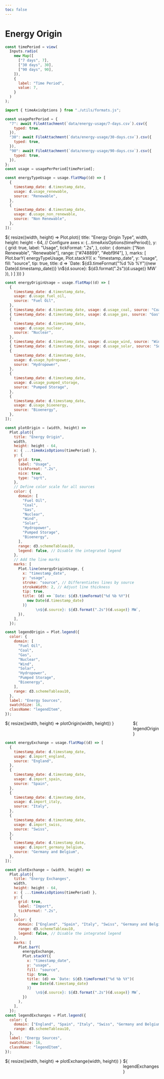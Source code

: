 ```yaml
---
toc: false
---
```


# Energy Origin

```js
const timePeriod = view(
  Inputs.radio(
    new Map([
      ["7 days", 7],
      ["30 days", 30],
      ["90 days", 90],
    ]),
    {
      label: "Time Period",
      value: 7,
    }
  )
);
```

```js
import { timeAxisOptions } from "./utils/formats.js";

const usagePerPeriod = {
  "7": await FileAttachment(`data/energy-usage/7-days.csv`).csv({
    typed: true,
  }),
  "30": await FileAttachment(`data/energy-usage/30-days.csv`).csv({
    typed: true,
  }),
  "90": await FileAttachment(`data/energy-usage/90-days.csv`).csv({
    typed: true,
  }),
};
const usage = usagePerPeriod[timePeriod];

const energyTypeUsage = usage.flatMap((d) => [
  {
    timestamp_date: d.timestamp_date,
    usage: d.usage_renewable,
    source: "Renewable",
  },
  {
    timestamp_date: d.timestamp_date,
    usage: d.usage_non_renewable,
    source: "Non Renewable",
  },
]);
```

<div class="grid grid-cols-1" style="grid-auto-rows: 504px;">
  <div class="card">
    ${
      resize((width, height) => Plot.plot({
        title: "Energy Origin Type",
        width,
        height: height - 64,
        // Configure axes
        x: {...timeAxisOptions(timePeriod)},
        y: {
          grid: true,
          label: "Usage",
          tickFormat: ".2s",
        },
        color: {
          domain: ["Non Renewable", "Renewable"],
          range: ["#748899", "#ebf9f4"],
        },
        marks: [
          Plot.barY(
            energyTypeUsage,
            Plot.stackY({
              x: "timestamp_date",
              y: "usage",
              fill: "source",
              tip: true,
              title: d => `Date: ${d3.timeFormat("%d %b %Y")(new Date(d.timestamp_date))}
              \n${d.source}: ${d3.format(".2s")(d.usage)} MW`
            }),
          )
        ]
      }))
    }
  </div>
</div>

```js
const energyOriginUsage = usage.flatMap((d) => [
  {
    timestamp_date: d.timestamp_date,
    usage: d.usage_fuel_oil,
    source: "Fuel Oil",
  },
  { timestamp_date: d.timestamp_date, usage: d.usage_coal, source: "Coal" },
  { timestamp_date: d.timestamp_date, usage: d.usage_gas, source: "Gas" },
  {
    timestamp_date: d.timestamp_date,
    usage: d.usage_nuclear,
    source: "Nuclear",
  },
  { timestamp_date: d.timestamp_date, usage: d.usage_wind, source: "Wind" },
  { timestamp_date: d.timestamp_date, usage: d.usage_solar, source: "Solar" },
  {
    timestamp_date: d.timestamp_date,
    usage: d.usage_hydropower,
    source: "Hydropower",
  },
  {
    timestamp_date: d.timestamp_date,
    usage: d.usage_pumped_storage,
    source: "Pumped Storage",
  },
  {
    timestamp_date: d.timestamp_date,
    usage: d.usage_bioenergy,
    source: "Bioenergy",
  },
]);

const plotOrigin = (width, height) =>
  Plot.plot({
    title: "Energy Origin",
    width,
    height: height - 64,
    x: { ...timeAxisOptions(timePeriod) },
    y: {
      grid: true,
      label: "Usage",
      tickFormat: ".2s",
      nice: true,
      type: "sqrt",
    },
    // Define color scale for all sources
    color: {
      domain: [
        "Fuel Oil",
        "Coal",
        "Gas",
        "Nuclear",
        "Wind",
        "Solar",
        "Hydropower",
        "Pumped Storage",
        "Bioenergy",
      ],
      range: d3.schemeTableau10,
      legend: false, // Disable the integrated legend
    },
    // Add the line marks
    marks: [
      Plot.line(energyOriginUsage, {
        x: "timestamp_date",
        y: "usage",
        stroke: "source", // Differentiates lines by source
        strokeWidth: 2, // Adjust line thickness
        tip: true,
        title: (d) => `Date: ${d3.timeFormat("%d %b %Y")(
          new Date(d.timestamp_date)
        )}
              \n${d.source}: ${d3.format(".2s")(d.usage)} MW`,
      }),
    ],
  });

const legendOrigin = Plot.legend({
  color: {
    domain: [
      "Fuel Oil",
      "Coal",
      "Gas",
      "Nuclear",
      "Wind",
      "Solar",
      "Hydropower",
      "Pumped Storage",
      "Bioenergy",
    ],
    range: d3.schemeTableau10,
  },
  label: "Energy Sources",
  swatchSize: 16,
  className: "legendItem",
});
```

<div class="grid grid-cols-1" style="grid-auto-rows: 504px;">
  <div class="card" style="display: flex">
    <div style="flex:1;">
      ${
        resize((width, height) => plotOrigin(width, height))
      }
    </div>
    <style>
      .legendItem-swatch { height: 32px;}
    </style>
    <div style="flex: 0;">
      ${
        legendOrigin
      }
    </div>
  </div>
</div>

```js
const energyExchange = usage.flatMap((d) => [
  {
    timestamp_date: d.timestamp_date,
    usage: d.import_england,
    source: "England",
  },
  {
    timestamp_date: d.timestamp_date,
    usage: d.import_spain,
    source: "Spain",
  },
  {
    timestamp_date: d.timestamp_date,
    usage: d.import_italy,
    source: "Italy",
  },
  {
    timestamp_date: d.timestamp_date,
    usage: d.import_swiss,
    source: "Swiss",
  },
  {
    timestamp_date: d.timestamp_date,
    usage: d.import_germany_belgium,
    source: "Germany and Belgium",
  },
]);

const plotExchange = (width, height) =>
  Plot.plot({
    title: "Energy Exchanges",
    width,
    height: height - 64,
    x: { ...timeAxisOptions(timePeriod) },
    y: {
      grid: true,
      label: "Import",
      tickFormat: ".2s",
    },
    color: {
      domain: ["England", "Spain", "Italy", "Swiss", "Germany and Belgium"],
      range: d3.schemeTableau10,
      legend: false, // Disable the integrated legend
    },
    marks: [
      Plot.barY(
        energyExchange,
        Plot.stackY({
          x: "timestamp_date",
          y: "usage",
          fill: "source",
          tip: true,
          title: (d) => `Date: ${d3.timeFormat("%d %b %Y")(
            new Date(d.timestamp_date)
          )}
              \n${d.source}: ${d3.format(".2s")(d.usage)} MW`,
        })
      ),
    ],
  });
const legendExchanges = Plot.legend({
  color: {
    domain: ["England", "Spain", "Italy", "Swiss", "Germany and Belgium"],
    range: d3.schemeTableau10,
  },
  label: "Energy Sources",
  swatchSize: 16,
  className: "legendItem",
});
```

<div class="grid grid-cols-1" style="grid-auto-rows: 504px;">
  <div class="card" style="display: flex">
    <div style="flex:1;">
      ${
        resize((width, height) => plotExchange(width, height))
      }
    </div>
    <style>
      .legendItem-swatch { height: 32px;}
    </style>
    <div style="flex: 0;">
      ${
        legendExchanges
      }
    </div>
  </div>
</div>
